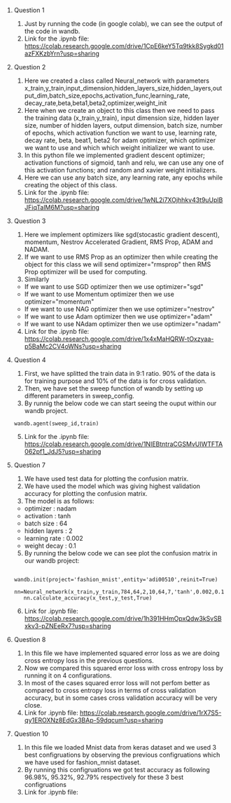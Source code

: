 1. Question 1
    1. Just by running the code (in google colab), we can see the output of the code in wandb.
    2. Link for the .ipynb file: https://colab.research.google.com/drive/1CpE6keY5Tq9tkk8Sygkd01azFXKzbYrn?usp=sharing 

2. Question 2
    1. Here we created a class called Neural_network with parameters x_train,y_train,input_dimension,hidden_layers_size,hidden_layers,output_dim,batch_size,epochs,activation_func,learning_rate, decay_rate,beta,beta1,beta2,optimizer,weight_init
    2. Here when we create an object to this class then we need to pass the training data (x_train,y_train), input dimension size, hidden layer size, number of hidden layers, output dimension, batch size, number of epochs, which activation function we want to use, learning rate, decay rate, beta, beat1, beta2 for adam optimizer, which optimizer we want to use and which which weight initializer we want to use.
    3. In this python file we implemented gradient descent optimizer; activation functions of sigmoid, tanh and relu, we can use any one of this activation functions; and random and xavier weight initializers.
    4. Here we can use any batch size, any learning rate, any epochs while creating the object of this class.
    5. Link for the .ipynb file: https://colab.research.google.com/drive/1wNL2i7XOjhhkv43t9uUplBJFiqTalM6M?usp=sharing

3. Question 3
    1. Here we implement optimizers like sgd(stocastic gradient descent), momentum, Nestrov Accelerated Gradient, RMS Prop, ADAM and NADAM.
    2. If we want to use RMS Prop as an optimizer then while creating the object for this class we will send optimizer="rmsprop" then RMS Prop optimizer will be used for computing. 
    3. Similarly 
      * If we want to use SGD optimizer then we use optimizer="sgd"
      * If we want to use Momentum optimizer then we use optimizer="momentum"
      * If we want to use NAG optimizer then we use optimizer="nestrov"
      * If we want to use Adam optimizer then we use optimizer="adam"
      * If we want to use NAdam optimizer then we use optimizer="nadam"
    4. Link for the .ipynb file: https://colab.research.google.com/drive/1x4xMaHQRW-tOxzyaa-p5BaMc2CV4oWNs?usp=sharing
    
 4. Question 4
    1. First, we have splitted the train data in 9:1 ratio. 90% of the data is for training purpose and 10% of the data is for cross validation.
    2. Then, we have set the sweep function of wandb by setting up different parameters in sweep_config.
    3. By runnig the below code  we can start seeing the ouput within our wandb project.
    ```
    wandb.agent(sweep_id,train)
    ```
    5. Link for the .ipynb file: https://colab.research.google.com/drive/1NIEBtntraCGSMvUIWTFTA062pf1_JdJ5?usp=sharing 
 
 5. Question 7
    1. We have used test data for plotting the confusion matrix.
    2. We have used the model which was giving highest validation accuracy for plotting the confusion matrix.
    3. The model is as follows:
      - optimizer : nadam
	  - activation : tanh
	  - batch size : 64
	  - hidden layers : 2 
	  - learning rate : 0.002
	  - weight decay : 0.1
    5. By running the below code we can see plot the confusion matrix in our wandb project:
    ```
       wandb.init(project='fashion_mnist',entity='adi00510',reinit=True)
       nn=Neural_network(x_train,y_train,784,64,2,10,64,7,'tanh',0.002,0.1,0.9,0.9,0.99,'nadam','xavier')
       nn.calculate_accuracy(x_test,y_test,True)
    ```
    6. Link for .ipynb file: https://colab.research.google.com/drive/1h391HHmOpxQdw3kSvSBxkv3-pZNEeRx7?usp=sharing  
6. Question 8
    1. In this file we have implemented squared error loss as we are doing cross entropy loss in the previous questions.
    2. Now we compared this squared error loss with cross entropy loss by running it on 4 configurations.
    3. In most of the cases squared error loss will not perfom better as compared to cross entropy loss in terms of cross validation accuracy, but in some cases cross validation accuracy will be very close.
    4. Link for .ipynb file: https://colab.research.google.com/drive/1rX7S5-qy1EROXNz8EdGx3BAp-59dqcum?usp=sharing

7. Question 10
    1. In this file we loaded Mnist data from keras dataset and we used 3 best configruations by observing the previous configruations which we have used for fashion_mnist dataset.
    2. By running this configruations we got test accuracy as following 96.98%, 95.32%, 92.79% respectively for these 3 best configruations
    3. Link for .ipynb file:
